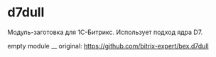 # d7dull

Модуль-заготовка для 1С-Битрикс. Использует подход ядра D7.

empty module
__
original: https://github.com/bitrix-expert/bex.d7dull